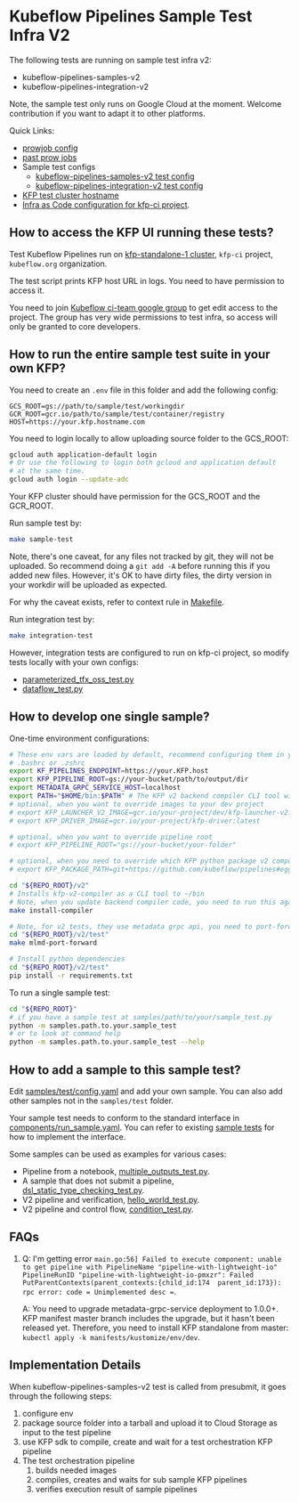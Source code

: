 # Kubeflow Pipelines Sample Test Infra V2

The following tests are running on sample test infra v2:

* kubeflow-pipelines-samples-v2
* kubeflow-pipelines-integration-v2

Note, the sample test only runs on Google Cloud at the moment. Welcome
contribution if you want to adapt it to other platforms.

Quick Links:

* [prowjob config](https://github.com/GoogleCloudPlatform/oss-test-infra/blob/8e2b1e0b57d0bf7adf8e9f3cef6a98af25012412/prow/prowjobs/kubeflow/pipelines/kubeflow-pipelines-presubmits.yaml#L185-L203)
* [past prow jobs](https://oss-prow.knative.dev/job-history/gs/oss-prow/pr-logs/directory/kubeflow-pipelines-samples-v2)
* Sample test configs
  * [kubeflow-pipelines-samples-v2 test config](/samples/test/config.yaml)
  * [kubeflow-pipelines-integration-v2 test config](/samples/test/config-integration.yaml)
* [KFP test cluster hostname](https://github.com/kubeflow/testing/blob/master/test-infra/kfp/endpoint)
* [Infra as Code configuration for kfp-ci project](https://github.com/kubeflow/testing/tree/master/test-infra/kfp).

## How to access the KFP UI running these tests?

Test Kubeflow Pipelines run on [kfp-standalone-1 cluster](https://console.cloud.google.com/kubernetes/clusters/details/us-central1/kfp-standalone-1/details?folder=&organizationId=&project=kfp-ci),
`kfp-ci` project, `kubeflow.org` organization.

The test script prints KFP host URL in logs. You need to have permission to
access it.

You need to join [Kubeflow ci-team google group](https://github.com/kubeflow/internal-acls/blob/master/google_groups/groups/ci-team.yaml) to get edit access to the project. The group
has very wide permissions to test infra, so access will only be granted to core
developers.

<!--
TODO(Bobgy): Currently, it's not possible to grant KFP UI only permission, but we can consider granting
such access to [Kubeflow ci-viewer google group](https://github.com/kubeflow/internal-acls/blob/master/google_groups/groups/ci-viewer.yaml).
Contact @zijianjoy if you have such a need.
-->

## How to run the entire sample test suite in your own KFP?

You need to create an `.env` file in this folder and add the following config:

```env
GCS_ROOT=gs://path/to/sample/test/workingdir
GCR_ROOT=gcr.io/path/to/sample/test/container/registry
HOST=https://your.kfp.hostname.com
```

You need to login locally to allow uploading source folder to the GCS_ROOT:

```bash
gcloud auth application-default login
# Or use the following to login both gcloud and application default
# at the same time.
gcloud auth login --update-adc
```

Your KFP cluster should have permission for the GCS_ROOT and the GCR_ROOT.

Run sample test by:

```bash
make sample-test
```

Note, there's one caveat, for any files not tracked by git, they will not be uploaded.
So recommend doing a `git add -A` before running this if you added new files. However,
it's OK to have dirty files, the dirty version in your workdir will be uploaded
as expected.

For why the caveat exists, refer to context rule in [Makefile](./Makefile).

Run integration test by:

```bash
make integration-test
```

However, integration tests are configured to run on kfp-ci project, so modify tests locally with your own configs:

* [parameterized_tfx_oss_test.py](/samples/core/parameterized_tfx_oss/parameterized_tfx_oss_test.py)
* [dataflow_test.py](/samples/core/dataflow/dataflow_test.py)

## How to develop one single sample?

One-time environment configurations:

```bash
# These env vars are loaded by default, recommend configuring them in your
# .bashrc or .zshrc
export KF_PIPELINES_ENDPOINT=https://your.KFP.host
export KFP_PIPELINE_ROOT=gs://your-bucket/path/to/output/dir
export METADATA_GRPC_SERVICE_HOST=localhost
export PATH="$HOME/bin:$PATH" # The KFP v2 backend compiler CLI tool will be installed to ~/bin by make install-compiler
# optional, when you want to override images to your dev project
# export KFP_LAUNCHER_V2_IMAGE=gcr.io/your-project/dev/kfp-launcher-v2:latest
# export KFP_DRIVER_IMAGE=gcr.io/your-project/kfp-driver:latest

# optional, when you want to override pipeline root
# export KFP_PIPELINE_ROOT="gs://your-bucket/your-folder"

# optional, when you need to override which KFP python package v2 components use:
# export KFP_PACKAGE_PATH=git+https://github.com/kubeflow/pipelines#egg=kfp&subdirectory=sdk/python

cd "${REPO_ROOT}/v2"
# Installs kfp-v2-compiler as a CLI tool to ~/bin
# Note, when you update backend compiler code, you need to run this again!
make install-compiler

# Note, for v2 tests, they use metadata grpc api, you need to port-forward it locally in a separate terminal by:
cd "${REPO_ROOT}/v2/test"
make mlmd-port-forward

# Install python dependencies
cd "${REPO_ROOT}/v2/test"
pip install -r requirements.txt
```

To run a single sample test:

```bash
cd "${REPO_ROOT}"
# if you have a sample test at samples/path/to/your/sample_test.py
python -m samples.path.to.your.sample_test
# or to look at command help
python -m samples.path.to.your.sample_test --help
```

## How to add a sample to this sample test?

Edit [samples/test/config.yaml](/samples/test/config.yaml) and add your own sample.
You can also add other samples not in the `samples/test` folder.

Your sample test needs to conform to the standard interface in
[components/run_sample.yaml](components/run_sample.yaml). You can refer to
existing [sample tests](/samples/test) for how to implement the interface.

Some samples can be used as examples for various cases:

* Pipeline from a notebook, [multiple_outputs_test.py](/samples/core/multiple_outputs/multiple_outputs_test.py).
* A sample that does not submit a pipeline, [dsl_static_type_checking_test.py](/samples/core/dsl_static_type_checking/dsl_static_type_checking_test.py).
* V2 pipeline and verification, [hello_world_test.py](/samples/v2/hello_world_test.py).
* V2 pipeline and control flow, [condition_test.py](/samples/core/condition/condition_test.py).

## FAQs

1. Q: I'm getting error `main.go:56] Failed to execute component: unable to get pipeline with PipelineName "pipeline-with-lightweight-io" PipelineRunID "pipeline-with-lightweight-io-pmxzr": Failed PutParentContexts(parent_contexts:{child_id:174  parent_id:173}): rpc error: code = Unimplemented desc =`.

   A: You need to upgrade metadata-grpc-service deployment to 1.0.0+. KFP manifest master branch includes the upgrade, but it hasn't been released yet. Therefore, you need to install KFP standalone from master: `kubectl apply -k manifests/kustomize/env/dev`.

## Implementation Details

When kubeflow-pipelines-samples-v2 test is called from presubmit, it goes through
the following steps:

1. configure env
2. package source folder into a tarball and upload it to Cloud Storage as input to the test pipeline
3. use KFP sdk to compile, create and wait for a test orchestration KFP pipeline
4. The test orchestration pipeline
   1. builds needed images
   2. compiles, creates and waits for sub sample KFP pipelines
   3. verifies execution result of sample pipelines
